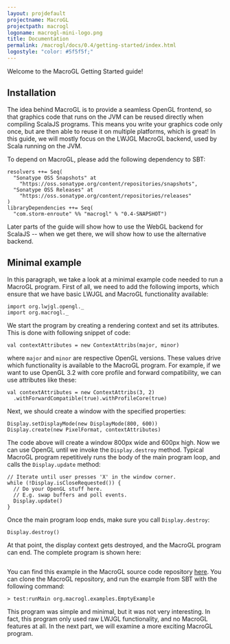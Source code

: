 ```yaml
---
layout: projdefault
projectname: MacroGL
projectpath: macrogl
logoname: macrogl-mini-logo.png
title: Documentation
permalink: /macrogl/docs/0.4/getting-started/index.html
logostyle: "color: #5f5f5f;"
---
```



Welcome to the MacroGL Getting Started guide!


## Installation

The idea behind MacroGL is to provide a seamless OpenGL frontend,
so that graphics code that runs on the JVM can be reused directly
when compiling ScalaJS programs.
This means you write your graphics code only once,
but are then able to reuse it on multiple platforms, which is great!
In this guide,
we will mostly focus on the LWJGL MacroGL backend,
used by Scala running on the JVM.

To depend on MacroGL,
please add the following dependency to SBT:

    resolvers ++= Seq(
      "Sonatype OSS Snapshots" at
        "https://oss.sonatype.org/content/repositories/snapshots",
      "Sonatype OSS Releases" at
        "https://oss.sonatype.org/content/repositories/releases"
    )
    libraryDependencies ++= Seq(
      "com.storm-enroute" %% "macrogl" % "0.4-SNAPSHOT")

Later parts of the guide will show how to use the WebGL backend for ScalaJS --
when we get there, we will show how to use the alternative backend.


## Minimal example

In this paragraph,
we take a look at a minimal example code needed to run a MacroGL program.
First of all, we need to add the following imports,
which ensure that we have basic LWJGL and MacroGL functionality available:

    import org.lwjgl.opengl._
    import org.macrogl._

We start the program by creating a rendering context and set its attributes.
This is done with following snippet of code:

    val contextAttributes = new ContextAttribs(major, minor)

where `major` and `minor` are respective OpenGL versions.
These values drive which functionality is available to the MacroGL program.
For example, if we want to use OpenGL 3.2 with core profile and forward compatibility,
we can use attributes like these:

    val contextAttributes = new ContextAttribs(3, 2)
      .withForwardCompatible(true).withProfileCore(true)

Next, we should create a window with the specified properties:

    Display.setDisplayMode(new DisplayMode(800, 600))
    Display.create(new PixelFormat, contextAttributes)

The code above will create a window 800px wide and 600px high.
Now we can use OpenGL until we invoke the `Display.destroy` method.
Typical MacroGL program repetitively runs the body of the main program loop,
and calls the `Display.update` method:

    // Iterate until user presses 'X' in the window corner.
    while (!Display.isCloseRequested()) {
      // Do your OpenGL stuff here.
      // E.g. swap buffers and poll events.
      Display.update()
    }

Once the main program loop ends,
make sure you call `Display.destroy`:

    Display.destroy()

At that point, the display context gets destroyed,
and the MacroGL program can end.
The complete program is shown here:

<pre class="prettyprint linenums lang-scala" id="examplebox-1">
</pre>
<script>
  setContent(
    "examplebox-1",
    "https://api.github.com/repos/storm-enroute/macrogl/contents/src/test/scala/org/macrogl/examples/EmptyExample.scala",
    null,
    "raw");
</script>

You can find this example in the MacroGL source code repository
[here](https://github.com/storm-enroute/macrogl/blob/master/src/backend-examples/common/scala/org/macrogl/examples/backend/common/EmptyExample.scala).
You can clone the MacroGL repository,
and run the example from SBT with the following command:

    > test:runMain org.macrogl.examples.EmptyExample

This program was simple and minimal, but it was not very interesting.
In fact, this program only used raw LWJGL functionality,
and no MacroGL features at all.
In the next part, we will examine a more exciting MacroGL program.
